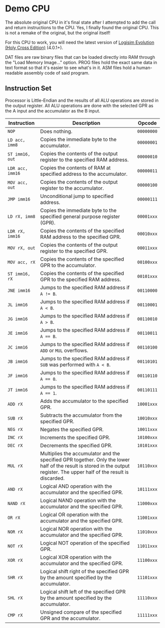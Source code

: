 # Demo CPU
The absolute original CPU in it's final state after I attempted to add the call and return instructions to the CPU.  Yes, I finally found the original CPU.  This is not a remake of the original, but the original itself!

For this CPU to work, you will need the latest version of [Logisim Evolution (Holy Cross Edition)](https://github.com/kevinawalsh/logisim-evolution) (4.0.1+).

DAT files are raw binary files that can be loaded directly into RAM through the "Load Memory Image..." option.  PROG files hold the exact same data in text format so that it's easier to see what's in it.  ASM files hold a human-readable assembly code of said program.

## Instruction Set
Processor is Little-Endian and the results of all ALU operations are stored in the output register.  All ALU operations are done with the selected GPR as the A input and the accumulator as the B input.

| Instruction | Description | Opcode |
| ----------- | ----------- | ------ |
| `NOP` | Does nothing. | `00000000` |
| `LD acc, imm8` | Copies the immediate byte to the accumulator. | `00000001` |
| `ST imm16, out` | Copies the contents of the output register to the specified RAM address. | `00000010` |
| `LDR acc, imm16` | Copies the contents of RAM at specified address to the accumulator. | `00000011` |
| `MOV acc, out` | Copies the contents of the output register to the accumulator. | `00000100` |
| `JMP imm16` | Unconditional jump to specified address. | `00000111` |
| `LD rX, imm8` | Copies the immediate byte to the specified general purpose register (GPR). | `00001xxx` |
| `LDR rX, imm16` | Copies the contents of the specified RAM address to the specified GPR. | `00010xxx` |
| `MOV rX, out` | Copies the contents of the output register to the specified GPR. | `00011xxx` |
| `MOV acc, rX` | Copies the contents of the specified GPR to the accumulator. | `00100xxx` |
| `ST imm16, rX` | Copies the contents of the specified GPR to the specified RAM address. | `00101xxx` |
| `JNE imm16` | Jumps to the specified RAM address if `A != B`. | `00110000` |
| `JL imm16` | Jumps to the specified RAM address if `A < B`. | `00110001` |
| `JG imm16` | Jumps to the specified RAM address if `A > B`. | `00110010` |
| `JE imm16` | Jumps to the specified RAM address if `A == B`. | `00110011` |
| `JC imm16` | Jumps to the specified RAM address if `ADD` or `MUL` overflows. | `00110100` |
| `JB imm16` | Jumps to the specified RAM address if `SUB` was performed with `A < B`.  | `00110101` |
| `JF imm16` | Jumps to the specified RAM address if `A == 0`. | `00110110` |
| `JT imm16` | Jumps to the specified RAM address if `A == 1`. | `00110111` |
| `ADD rX` | Adds the accumulator to the specified GPR. | `10001xxx` |
| `SUB rX` | Subtracts the accumulator from the specified GPR.  | `10010xxx` |
| `NEG rX` | Negates the specified GPR. | `10011xxx` |
| `INC rX` | Increments the specified GPR. | `10100xxx` |
| `DEC rX` | Decrements the specified GPR. | `10101xxx` |
| `MUL rX` | Multiplies the accumulator and the specified GPR together.  Only the lower half of the result is stored in the output register.  The upper half of the result is discarded. | `10110xxx` |
| `AND rX` | Logical AND operation with the accumulator and the specified GPR. | `10111xxx` |
| `NAND rX` | Logical NAND operation with the accumulator and the specified GPR. | `11000xxx` |
| `OR rX` | Logical OR operation with the accumulator and the specified GPR. | `11001xxx` |
| `NOR rX` | Logical NOR operation with the accumulator and the specified GPR. | `11010xxx` |
| `NOT rX` | Logical NOT operation of the specified GPR. | `11011xxx` |
| `XOR rX` | Logical XOR operation with the accumulator and the specified GPR. | `11100xxx` |
| `SHR rX` | Logical shift right of the specified GPR by the amount specified by the accumulator. | `11101xxx` |
| `SHL rX` | Logical shift left of the specified GPR by the amount specified by the accumulator. | `11110xxx` |
| `CMP rX` | Unsigned compare of the specified GPR and the accumulator. | `11111xxx` |
